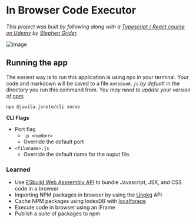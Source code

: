 # In Browser Code Executor

_This project was built by following along with a [Typescript / React course on Udemy](https://www.udemy.com/course/react-and-typescript-build-a-portfolio-project/) by [Stephen Grider](https://www.udemy.com/user/sgslo/)._

![image](https://res.cloudinary.com/deijyaaid/image/upload/v1620238345/npm_screenshot_dfgk53.png)

## Running the app

The easiest way is to run this application is using npx in your terminal. Your code and markdown will be saved to a file _`notebook.js` by defualt_ in the directory you run this command from. _You may need to update your version of [npm](https://github.com/npm/cli#installation)._

```
npx @javila-jsnote/cli serve
```

**CLI Flags**

- Port flag
  - `-p <number>`
  - Override the default port
- `<filename>.js`
  - Override the default name for the ouput file.

### Learned

- Use [ESbuild Web Asssembly API](https://esbuild.github.io/) to bundle Javascript, JSX, and CSS code in a browser
- Importing NPM packages in browser by using the [Unpkg](https://unpkg.com/) API
- Cache NPM packages using IndexDB with [localforage](https://localforage.github.io/localForage/)
- Execute code in browser using an iFrame
- Publish a suite of packages to npm
